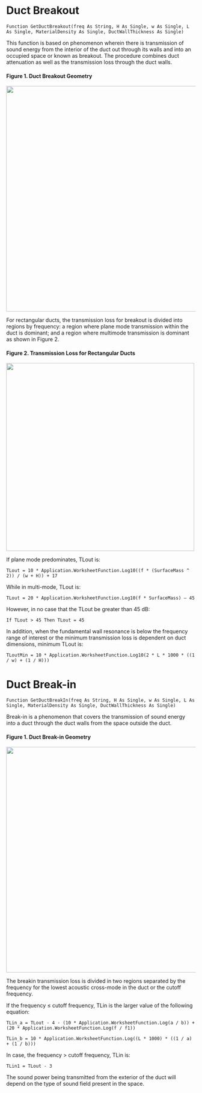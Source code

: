 # Duct Breakout
`Function GetDuctBreakout(freq As String, H As Single, w As Single, L As Single, MaterialDensity As Single, DuctWallThickness As Single)`

This function is based on phenomenon wherein there is transmission of sound energy from the interior of the duct out through its walls and
into an occupied space or known as breakout. The procedure combines duct attenuation as well as the transmission loss through the duct
walls.

#### Figure 1. Duct Breakout Geometry

<img src="https://github.com/ianmichaelvillanueva/WikiHelp/blob/master/Breakout%20concept.png" width = 600>

For rectangular ducts, the transmission loss for breakout is divided into regions by frequency: a region where plane mode transmission
within the duct is dominant; and a region where multimode transmission is dominant as shown in Figure 2.

#### Figure 2. Transmission Loss for Rectangular Ducts

<img src="https://github.com/ianmichaelvillanueva/WikiHelp/blob/master/Breakout%20Graph.png" width = 500>

If plane mode predominates, TLout is:

`TLout = 10 * Application.WorksheetFunction.Log10((f * (SurfaceMass ^ 2)) / (w + H)) + 17`

While in multi-mode, TLout is:

`TLout = 20 * Application.WorksheetFunction.Log10(f * SurfaceMass) – 45`

However, in no case that the TLout be greater than 45 dB:

`If TLout > 45 Then TLout = 45`

In addition, when the fundamental wall resonance is below the frequency range of interest or the minimum transmission loss is dependent on
duct dimensions, minimum TLout is:

`TLoutMin = 10 * Application.WorksheetFunction.Log10(2 * L * 1000 * ((1 / w) + (1 / H)))`



# Duct Break-in

`Function GetDuctBreakIn(freq As String, H As Single, w As Single, L As Single, MaterialDensity As Single, DuctWallThickness As Single)`

Break-in is a phenomenon that covers the transmission of sound energy into a duct through the duct walls from the space outside the duct.

#### Figure 1. Duct Break-in Geometry

<img src="https://github.com/ianmichaelvillanueva/WikiHelp/blob/master/Breakin%20concept.png" width = 600>

The breakin transmission loss is divided in two regions separated by the frequency for the lowest acoustic cross-mode in the duct or the cutoff frequency.

If the frequency ≤ cutoff frequency, TLin is the larger value of the following equation:

`TLin_a = TLout - 4 - (10 * Application.WorksheetFunction.Log(a / b)) + (20 * Application.WorksheetFunction.Log(f / f1))`

`TLin_b = 10 * Application.WorksheetFunction.Log((L * 1000) * ((1 / a) + (1 / b)))`

In case, the frequency > cutoff frequency, TLin is:

`TLin1 = TLout - 3`

The sound power being transmitted from the exterior of the duct will depend on the type of sound field present in the space.

